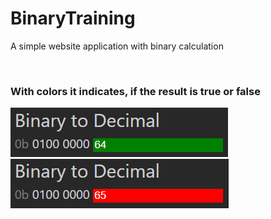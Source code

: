 # BinaryTraining
A simple website application with binary calculation

<br/>

### With colors it indicates, if the result is true or false

<div>
  <img src="https://github.com/Wittcheen/BinaryTraining/blob/main/TRUE%20-%20Screenshot.png?raw=true"/>
</div>
<div>
  <img src="https://github.com/Wittcheen/BinaryTraining/blob/main/FALSE%20-%20Screenshot.png?raw=true"/>
</div>
